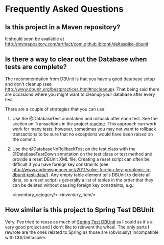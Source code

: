 # Frequently Asked Questions

## Is this project in a Maven repository?
It should soon be available at http://mvnrepository.com/artifact/com.github.lbitonti/deltaspike-dbunit

## Is there a way to clear out the Database when tests are complete?
The recommendation from DBUnit is that you have a good database setup and don't cleanup (see http://www.dbunit.org/bestpractices.html#nocleanup).  That being said there are occasions where you might want to cleanup your database after every test.

There are a couple of strategies that you can use:

1) Use the @DatabaseTest annotation and rollback after each test.  See the section on Transactions in the project [readme](index.html).  This approach can work work for many tests, however, sometimes you may not want to rollback transactions to be sure that no exceptions would have been raised on the commit.

2) Use the @DatabaseNoRollbackTest on the test class with the @DatabaseTearDown annotation on the test class or test method and provide a reset DBUnit XML file.  Creating a reset script can often be difficult if you have foreign key constraints (see http://www.andrewspencer.net/2011/solve-foreign-key-problems-in-dbunit-test-data/).  Any empty table element tells DBUnit to delete all data, so a reset script is generally a list of tables in the order that they can be deleted without causing foreign key constraints, e.g.:

    <inventory_category/>
    <inventory_item/>

## How similar is this project to Spring Test DBUnit
Very. I've tried to reuse as much of [Spring Test DBUnit](https://springtestdbunit.github.io/spring-test-dbunit/) as I could as it's a very good project and I don't like to reinvent the wheel. The only parts I rewrote are the ones related to Spring as those are (obviously) incompatible with CDI/Deltaspike.